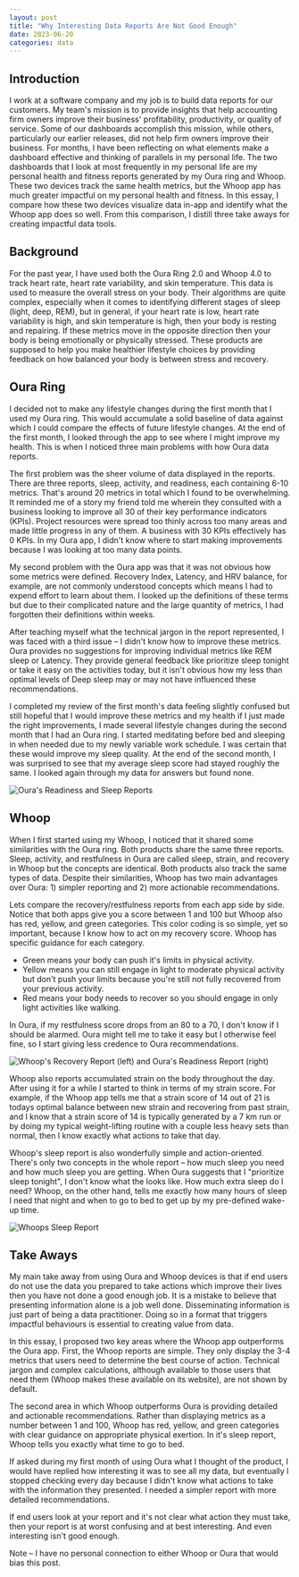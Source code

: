 ```yaml
---
layout: post
title: "Why Interesting Data Reports Are Not Good Enough"
date: 2023-06-20
categories: data
---
```


## Introduction

I work at a software company and my job is to build data reports for our customers. My team's mission is to provide insights that help accounting firm owners improve their business' profitability, productivity, or quality of service. Some of our dashboards accomplish this mission, while others, particularly our earlier releases, did not help firm owners improve their business. For months, I have been reflecting on what elements make a dashboard effective and thinking of parallels in my personal life. The two dashboards that I look at most frequently in my personal life are my personal health and fitness reports generated by my Oura ring and Whoop. These two devices track the same health metrics, but the Whoop app has much greater impactful on my personal health and fitness. In this essay, I compare how these two devices visualize data in-app and identify what the Whoop app does so well. From this comparison, I distill three take aways for creating impactful data tools.

## Background

For the past year, I have used both the Oura Ring 2.0 and Whoop 4.0 to track heart rate, heart rate variability, and skin temperature. This data is used to measure the overall stress on your body. Their algorithms are quite complex, especially when it comes to identifying different stages of sleep (light, deep, REM), but in general, if your heart rate is low, heart rate variability is high, and skin temperature is high, then your body is resting and repairing. If these metrics move in the opposite direction then your body is being emotionally or physically stressed. These products are supposed to help you make healthier lifestyle choices by providing feedback on how balanced your body is between stress and recovery.

## Oura Ring

I decided not to make any lifestyle changes during the first month that I used my Oura ring. This would accumulate a solid baseline of data against which I could compare the effects of future lifestyle changes. At the end of the first month, I looked through the app to see where I might improve my health. This is when I noticed three main problems with how Oura data reports.

The first problem was the sheer volume of data displayed in the reports. There are three reports, sleep, activity, and readiness, each containing 6-10 metrics. That's around 20 metrics in total which I found to be overwhelming. It reminded me of a story my friend told me wherein they consulted with a business looking to improve all 30 of their key performance indicators (KPIs). Project resources were spread too thinly across too many areas and made little progress in any of them. A business with 30 KPIs effectively has 0 KPIs. In my Oura app, I didn't know where to start making improvements because I was looking at too many data points.

My second problem with the Oura app was that it was not obvious how some metrics were defined. Recovery Index, Latency, and HRV balance, for example, are not commonly understood concepts which means I had to expend effort to learn about them. I looked up the definitions of these terms but due to their complicated nature and the large quantity of metrics, I had forgotten their definitions within weeks.

After teaching myself what the technical jargon in the report represented, I was faced with a third issue – I didn't know how to improve these metrics. Oura provides no suggestions for improving individual metrics like REM sleep or Latency. They provide general feedback like prioritize sleep tonight or take it easy on the activities today, but it isn't obvious how my less than optimal levels of Deep sleep may or may not have influenced these recommendations.

I completed my review of the first month's data feeling slightly confused but still hopeful that I would improve these metrics and my health if I just made the right improvements, I made several lifestyle changes during the second month that I had an Oura ring. I started meditating before bed and sleeping in when needed due to my newly variable work schedule. I was certain that these would improve my sleep quality. At the end of the second month, I was surprised to see that my average sleep score had stayed roughly the same. I looked again through my data for answers but found none.

![Oura's Readiness and Sleep Reports](/images/blog/data/oura_reports.jpg)

## Whoop

When I first started using my Whoop, I noticed that it shared some similarities with the Oura ring. Both products share the same three reports. Sleep, activity, and restfulness in Oura are called sleep, strain, and recovery in Whoop but the concepts are identical. Both products also track the same types of data. Despite their similarities, Whoop has two main advantages over Oura: 1) simpler reporting and 2) more actionable recommendations.

Lets compare the recovery/restfulness reports from each app side by side. Notice that both apps give you a score between 1 and 100 but Whoop also has red, yellow, and green categories. This color coding is so simple, yet so important, because I know how to act on my recovery score. Whoop has specific guidance for each category.

- Green means your body can push it's limits in physical activity.
- Yellow means you can still engage in light to moderate physical activity but don't push your limits because you're still not fully recovered from your previous activity.
- Red means your body needs to recover so you should engage in only light activities like walking.

In Oura, if my restfulness score drops from an 80 to a 70, I don't know if I should be alarmed. Oura might tell me to take it easy but I otherwise feel fine, so I start giving less credence to Oura recommendations.

![Whoop's Recovery Report (left) and Oura's Readiness Report (right)](/images/blog/data/whoop_v_oura.jpg)

Whoop also reports accumulated strain on the body throughout the day. After using it for a while I started to think in terms of my strain score. For example, if the Whoop app tells me that a strain score of 14 out of 21 is todays optimal balance between new strain and recovering from past strain, and I know that a strain score of 14 is typically generated by a 7 km run or by doing my typical weight-lifting routine with a couple less heavy sets than normal, then I know exactly what actions to take that day.

Whoop's sleep report is also wonderfully simple and action-oriented. There's only two concepts in the whole report – how much sleep you need and how much sleep you are getting. When Oura suggests that I "prioritize sleep tonight", I don't know what the looks like. How much extra sleep do I need? Whoop, on the other hand, tells me exactly how many hours of sleep I need that night and when to go to bed to get up by my pre-defined wake-up time.

![Whoops Sleep Report](/images/blog/data/whoop_sleep.jpg)

## Take Aways

My main take away from using Oura and Whoop devices is that if end users do not use the data you prepared to take actions which improve their lives then you have not done a good enough job. It is a mistake to believe that presenting information alone is a job well done. Disseminating information is just part of being a data practitioner. Doing so in a format that triggers impactful behaviours is essential to creating value from data.

In this essay, I proposed two key areas where the Whoop app outperforms the Oura app. First, the Whoop reports are simple. They only display the 3-4 metrics that users need to determine the best course of action. Technical jargon and complex calculations, although available to those users that need them (Whoop makes these available on its website), are not shown by default.

The second area in which Whoop outperforms Oura is providing detailed and actionable recommendations. Rather than displaying metrics as a number between 1 and 100, Whoop has red, yellow, and green categories with clear guidance on appropriate physical exertion. In it's sleep report, Whoop tells you exactly what time to go to bed.

If asked during my first month of using Oura what I thought of the product, I would have replied how interesting it was to see all my data, but eventually I stopped checking every day because I didn't know what actions to take with the information they presented. I needed a simpler report with more detailed recommendations.

If end users look at your report and it's not clear what action they must take, then your report is at worst confusing and at best interesting. And even interesting isn't good enough.

Note – I have no personal connection to either Whoop or Oura that would bias this post.
